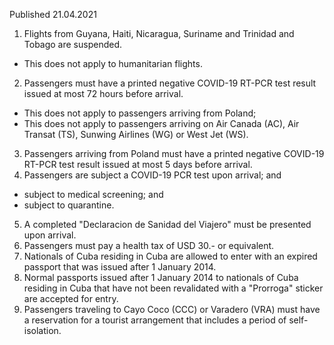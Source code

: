 Published 21.04.2021
1. Flights from Guyana, Haiti, Nicaragua, Suriname and Trinidad and Tobago are suspended.
- This does not apply to humanitarian flights.
2. Passengers must have a printed negative COVID-19 RT-PCR test result issued at most 72 hours before arrival.
- This does not apply to passengers arriving from Poland;
- This does not apply to passengers arriving on Air Canada (AC), Air Transat (TS), Sunwing Airlines (WG) or West Jet (WS).
3. Passengers arriving from Poland must have a printed negative COVID-19 RT-PCR test result issued at most 5 days before arrival.
4. Passengers are subject a COVID-19 PCR test upon arrival; and
- subject to medical screening; and
- subject to quarantine.
5. A completed "Declaracion de Sanidad del Viajero" must be presented upon arrival.
6. Passengers must pay a health tax of USD 30.- or equivalent.
7. Nationals of Cuba residing in Cuba are allowed to enter with an expired passport that was issued after 1 January 2014.
8. Normal passports issued after 1 January 2014 to nationals of Cuba residing in Cuba that have not been revalidated with a "Prorroga" sticker are accepted for entry.
9. Passengers traveling to Cayo Coco (CCC) or Varadero (VRA) must have a reservation for a tourist arrangement that includes a period of self-isolation.

